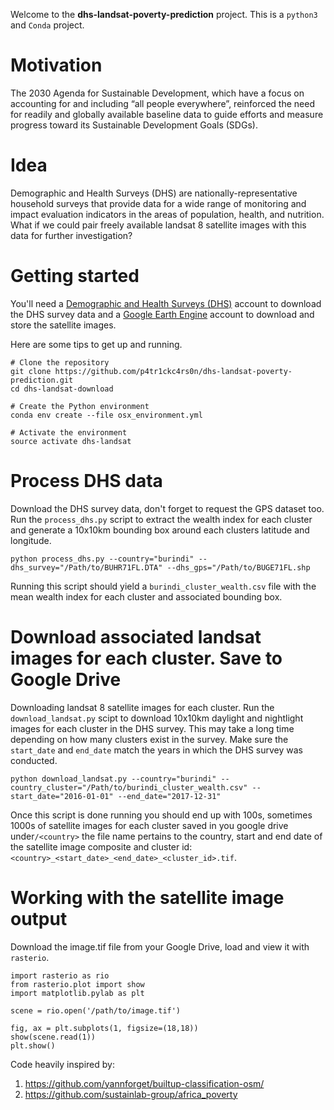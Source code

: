 Welcome to the **dhs-landsat-poverty-prediction** project. This is a `python3` and `Conda` project.

# Motivation

The 2030 Agenda for Sustainable Development, which have a focus on accounting for and including “all people everywhere”, reinforced the need for readily and globally available baseline data to guide efforts and measure progress toward its Sustainable Development Goals (SDGs).

# Idea

Demographic and Health Surveys (DHS) are nationally-representative household surveys that provide data for a wide range of monitoring and impact evaluation indicators in the areas of population, health, and nutrition. What if we could pair freely available landsat 8 satellite images with this data for further investigation?

# Getting started

You'll need a [Demographic and Health Surveys (DHS)](https://dhsprogram.com/data/dataset_admin/login_main.cfm?CFID=17027270&CFTOKEN=c4c188f84eaedb52-487F1EA8-E5D7-6CFA-5B97BD18ADC2BD5E) account to download the DHS survey data and a [Google Earth Engine](https://signup.earthengine.google.com/#!/) account to download and store the satellite images.

Here are some tips to get up and running.

```
# Clone the repository
git clone https://github.com/p4tr1ckc4rs0n/dhs-landsat-poverty-prediction.git
cd dhs-landsat-download

# Create the Python environment
conda env create --file osx_environment.yml

# Activate the environment
source activate dhs-landsat
```

# Process DHS data

Download the DHS survey data, don't forget to request the GPS dataset too. Run the `process_dhs.py` script to extract the wealth index for each cluster and generate a 10x10km bounding box around each clusters latitude and longitude.

```
python process_dhs.py --country="burindi" --dhs_survey="/Path/to/BUHR71FL.DTA" --dhs_gps="/Path/to/BUGE71FL.shp
```

Running this script should yield a `burindi_cluster_wealth.csv` file with the mean wealth index for each cluster and associated bounding box.

# Download associated landsat images for each cluster. Save to Google Drive

Downloading landsat 8 satellite images for each cluster.  Run the `download_landsat.py` scipt to download 10x10km daylight and nightlight images for each cluster in the DHS survey. This may take a long time depending on how many clusters exist in the survey. Make sure the `start_date` and `end_date` match the years in which the DHS survey was conducted.

```
python download_landsat.py --country="burindi" --country_cluster="/Path/to/burindi_cluster_wealth.csv" --start_date="2016-01-01" --end_date="2017-12-31"
```

Once this script is done running you should end up with 100s, sometimes 1000s of satellite images for each cluster saved in you google drive under`/<country>` the file name pertains to the country, start and end date of the satellite image composite and cluster id: `<country>_<start_date>_<end_date>_<cluster_id>.tif`.

# Working with the satellite image output

Download the image.tif file from your Google Drive, load and view it with `rasterio`.

```
import rasterio as rio
from rasterio.plot import show
import matplotlib.pylab as plt

scene = rio.open('/path/to/image.tif')

fig, ax = plt.subplots(1, figsize=(18,18))
show(scene.read(1))
plt.show()
```

Code heavily inspired by:
1. https://github.com/yannforget/builtup-classification-osm/
2. https://github.com/sustainlab-group/africa_poverty
